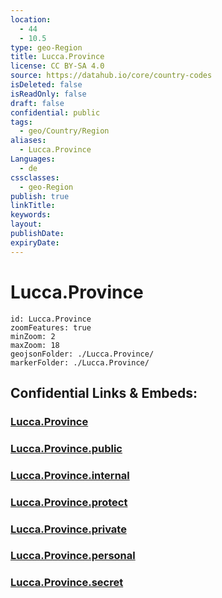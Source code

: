 ```yaml
---
location:
  - 44
  - 10.5
type: geo-Region
title: Lucca.Province
license: CC BY-SA 4.0
source: https://datahub.io/core/country-codes
isDeleted: false
isReadOnly: false
draft: false
confidential: public
tags:
  - geo/Country/Region
aliases:
  - Lucca.Province
Languages:
  - de
cssclasses:
  - geo-Region
publish: true
linkTitle:
keywords:
layout:
publishDate:
expiryDate:
---
```


# Lucca.Province

```leaflet
id: Lucca.Province
zoomFeatures: true 
minZoom: 2 
maxZoom: 18
geojsonFolder: ./Lucca.Province/
markerFolder: ./Lucca.Province/
```


## Confidential Links & Embeds: 

### [Lucca.Province](/_Standards/Earth/Continent/Europe/Europe~South/Italy/regions~Italy/Tuscany/Lucca.Province.md) 

### [Lucca.Province.public](/_public/Earth/Continent/Europe/Europe~South/Italy/regions~Italy/Tuscany/Lucca.Province.public.md) 

### [Lucca.Province.internal](/_internal/Earth/Continent/Europe/Europe~South/Italy/regions~Italy/Tuscany/Lucca.Province.internal.md) 

### [Lucca.Province.protect](/_protect/Earth/Continent/Europe/Europe~South/Italy/regions~Italy/Tuscany/Lucca.Province.protect.md) 

### [Lucca.Province.private](/_private/Earth/Continent/Europe/Europe~South/Italy/regions~Italy/Tuscany/Lucca.Province.private.md) 

### [Lucca.Province.personal](/_personal/Earth/Continent/Europe/Europe~South/Italy/regions~Italy/Tuscany/Lucca.Province.personal.md) 

### [Lucca.Province.secret](/_secret/Earth/Continent/Europe/Europe~South/Italy/regions~Italy/Tuscany/Lucca.Province.secret.md)


